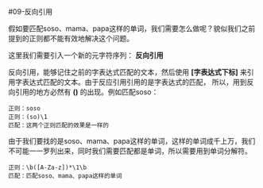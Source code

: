 #09-反向引用

  假如要匹配soso、mama、papa这样的单词，我们需要怎么做呢？貌似我们之前提到的正则都不能有效地解决这个问题。

  这里我们需要引入一个新的元字符序列： __反向引用__
  
  反向引用，能够记住之前的字表达式匹配的文本，然后使用 __\[字表达式下标]__ 来引用字表达式匹配的文本。由于反应引用引用的是字表达式的匹配，
所以，用到反向引用的地方必然有 __()__ 的出现。例如匹配soso：

```regexp
正则：soso
正则：(so)\1
匹配：这两个正则匹配的效果是一样的
```

  由于我们要找的是soso、mama、papa这样的单词，这样的单词成千上万，我们不可能一一罗列出来，同时我们需要匹配都是单词，所以需要用到单词分解符。

```
正则：\b([A-Za-z])*\1\b
匹配：匹配soso、mama、papa这样的单词
```
